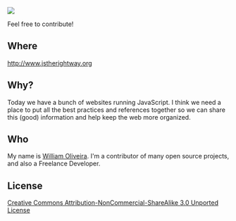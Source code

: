 ![](http://i.imgur.com/jaEbd80.png)

Feel free to contribute!

## Where

<http://www.jstherightway.org>

## Why?

Today we have a bunch of websites running JavaScript. I think we need a place to put all the best practices and references together so we can share this (good) information and help keep the web more organized.

## Who

My name is [William Oliveira](http://github.com/gnuwilliam). I'm a contributor of many open source projects, and also a Freelance Developer.

## License

[Creative Commons Attribution-NonCommercial-ShareAlike 3.0 Unported License](http://creativecommons.org/licenses/by-nc-sa/3.0/)
